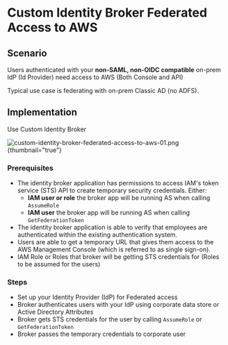 # Custom Identity Broker Federated Access to AWS

## Scenario
Users authenticated with your **non-SAML, non-OIDC compatible** on-prem IdP (Id Provider) need access to AWS (Both Console and API)

Typical use case is federating with on-prem Classic AD (no ADFS).

## Implementation

Use Custom Identity Broker

![custom-identity-broker-federated-access-to-aws-01.png](custom-identity-broker-federated-access-to-aws-01.png) {thumbnail="true"}

### Prerequisites

* The identity broker application has permissions to access IAM's token service (STS) API to create temporary security credentials. Either: 
  * **IAM user or role** the broker app will be running AS when calling `AssumeRole`
  * **IAM user** the broker app will be running AS when calling `GetFederationToken`
* The identity broker application is able to verify that employees are authenticated within the existing authentication system. 
* Users are able to get a temporary URL that gives them access to the AWS Management Console (which is referred to as single sign-on).
* IAM Role or Roles that broker will be getting STS credentials for (Roles to be assumed for the users)

### Steps

* Set up your Identity Provider (IdP) for Federated access
* Broker authenticates users with your IdP using corporate data store or Active Directory Attributes
* Broker gets STS credentials for the user by calling `AssumeRole` or `GetFederationToken`
* Broker passes the temporary credentials to corporate user